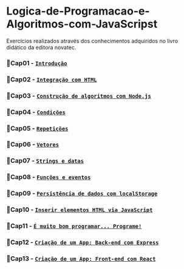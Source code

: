 # Logica-de-Programacao-e-Algoritmos-com-JavaScripst
Exercícios realizados através dos conhecimentos adquiridos no livro didático da editora novatec. 

### 📗Cap01 - [```Introdução```](Cap01)

### 📗Cap02 - [```Integração com HTML```](Cap02)

### 📗Cap03 - [```Construção de algoritmos com Node.js```](Cap03)

### 📗Cap04 - [```Condições```](Cap04)

### 📗Cap05 - [```Repetições```](Cap05)

### 📗Cap06 - [```Vetores```](Cap06)

### 📗Cap07 - [```Strings e datas```](Cap07)

### 📗Cap08 - [```Funções e eventos```](Cap08)

### 📗Cap09 - [```Persistência de dados com localStorage```](Cap09)

### 📗Cap10 - [```Inserir elementos HTML via JavaScript```](Cap10)

### 📗Cap11 - [```É muito bom programar... Programe!```](Cap11)

### 📗Cap12 - [```Criação de um App: Back-end com Express```](Cap12)

### 📗Cap13 - [```Criação de um App: Front-end com React```](Cap13)
